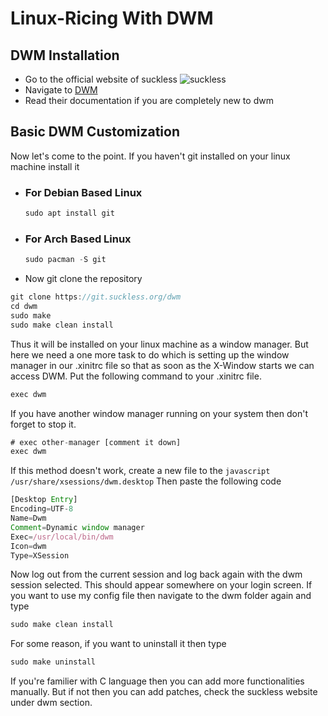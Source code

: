 # Linux-Ricing With DWM

## DWM Installation
- Go to the official website of suckless ![suckless](https://suckless.org/logo.svg)
- Navigate to [DWM](https://dwm.suckless.org/)
- Read their documentation if you are completely new to dwm

 
## Basic DWM Customization
Now let's come to the point. If you haven't git installed on your linux machine install it
  - ### For Debian Based Linux
    ```javascript
    sudo apt install git
    ```

  - ### For Arch Based Linux
    ```javascript
    sudo pacman -S git
    ```

- Now git clone the repository
```javascript
git clone https://git.suckless.org/dwm
cd dwm
sudo make
sudo make clean install
```  

Thus it will be installed on your linux machine as a window manager. But here we need a one more task to do which is setting up the window manager in our .xinitrc file so that as soon as the X-Window starts we can access DWM. Put the following command to your .xinitrc file.
```javascript
exec dwm
```


If you have another window manager running on your system then don't forget to stop it.
```javascript
# exec other-manager [comment it down]
exec dwm
```  


If this method doesn't work, create a new file to the ```javascript /usr/share/xsessions/dwm.desktop``` Then paste the following code
```javascript
[Desktop Entry]
Encoding=UTF-8
Name=Dwm
Comment=Dynamic window manager
Exec=/usr/local/bin/dwm
Icon=dwm
Type=XSession
```


Now log out from the current session and log back again with the dwm session selected. This should appear somewhere on your login screen. If you want to use my config file then navigate to the dwm folder again and type
```javascript
sudo make clean install
```

For some reason, if you want to uninstall it then type
```javascript
sudo make uninstall
```

If you're familier with C language then you can add more functionalities manually. But if not then you can add patches, check the suckless website under dwm section.
